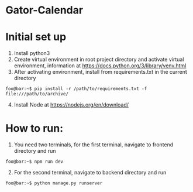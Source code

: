 # Gator-Calendar

# Initial set up
1. Install python3
2. Create virtual environment in root project directory and activate virtual environment, information at https://docs.python.org/3/library/venv.html
3. After activating environment, install from requirements.txt in the current directory
```console
foo@bar:~$ pip install -r /path/to/requirements.txt -f file:///path/to/archive/
```
4. Install Node at https://nodejs.org/en/download/

# How to run:
1. You need two terminals, for the first terminal, navigate to frontend directory and run
```console
foo@bar:~$ npm run dev
```
2. For the second terminal, navigate to backend directory and run
```console
foo@bar:~$ python manage.py runserver
```
